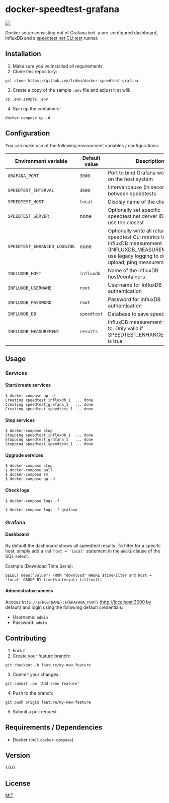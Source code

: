 # docker-speedtest-grafana

![](https://i.imgur.com/cvfhIDH.png)

Docker setup consisting out of Grafana incl. a pre-configured dashboard, InfluxDB and a [speedtest.net CLI test](https://www.speedtest.net/apps/cli) runner.

## Installation

1. Make sure you've installed all requirements
2. Clone this repository:

```shell
git clone https://github.com/frdmn/docker-speedtest-grafana
```

3. Create a copy of the sample `.env` file and adjust it at will:

```shell
cp .env.sample .env
```

4. Spin up the containers:

```shell
docker-compose up -d
```

## Configuration

You can make use of the following environment variables / configurations:

| Environment variable | Default value | Description
|----------------------|---------------|------------|
| `GRAFANA_PORT` | `3000` | Port to bind Grafana webinterface on the host system |
| `SPEEDTEST_INTERVAL` | `3600` | Interval/pause (in seconds) between speedtests |
| `SPEEDTEST_HOST` | `local` | Display name of the client |
| `SPEEDTEST_SERVER` | none | Optionally set specific speedtest.net derver ID, otherwise use the closest |
| `SPEEDTEST_ENHANCED_LOGGING` | none | Optionally write all returned speedtest CLI metrics to a single InfluxDB measurement (INFLUXDB_MEASUREMENT), else use legacy logging to download, upload, ping measurements only |
| `INFLUXDB_HOST` | `influxdb` | Name of the InfluxDB host/containers |
| `INFLUXDB_USERNAME` | `root` | Username for InfluxDB authentication |
| `INFLUXDB_PASSWORD` | `root` | Password for InfluxDB authentication |
| `INFLUXDB_DB` | `speedtest` | Database to save speedtest results |
| `INFLUXDB_MEASUREMENT` | `results` | InfluxDB measurement to results to. Only valid if SPEEDTEST_ENHANCED_LOGGING is true |

## Usage

### Services

#### Start/create services


```shell
$ docker-compose up -d
Creating speedtest_influxdb_1  ... done
Creating speedtest_grafana_1   ... done
Creating speedtest_speedtest_1 ... done
```

#### Stop services

```shell
$ docker-compose stop
Stopping speedtest_influxdb_1  ... done
Stopping speedtest_grafana_1   ... done
Stopping speedtest_speedtest_1 ... done
```

#### Upgrade services

```shell
$ docker-compose stop
$ docker-compose pull
$ docker-compose rm
$ docker-compose up -d
```

#### Check logs

```shell
$ docker-compose logs -f
```

```shell
$ docker-compose logs -f grafana
```

### Grafana

#### Dashboard

By default the dashboard shows all speedtest results. To filter for a specifc host, simply add a `and host = 'local'` statement in the `WHERE` clause of the SQL select.

Example (Download Time Serie):

```
SELECT mean("value") FROM "download" WHERE $timeFilter and host = 'local' GROUP BY time($interval) fill(null)
```

#### Administrative access

Access `http://${HOSTNAME}:${GRAFANA_PORT}` ([http://localhost:3000](`http://localhost:3000`) by default) and login using the following default credentials:

* Username: `admin`
* Password: `admin`

## Contributing

1. Fork it
2. Create your feature branch:

```shell
git checkout -b feature/my-new-feature
```

3. Commit your changes:

```shell
git commit -am 'Add some feature'
```

4. Push to the branch:

```shell
git push origin feature/my-new-feature
```

5. Submit a pull request

## Requirements / Dependencies

* Docker (incl. `docker-compose`)

## Version

1.0.0

## License

[MIT](LICENSE)
